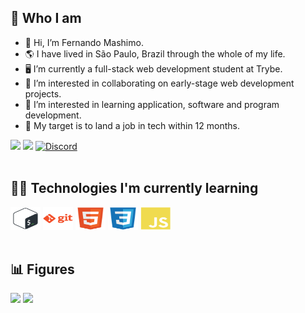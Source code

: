 ## 👨 Who I am
- 🖖 Hi, I’m Fernando Mashimo.
- 🌎 I have lived in São Paulo, Brazil through the whole of my life.
- 🖥 I’m currently a full-stack web development student at Trybe.
- 🤝 I’m interested in collaborating on early-stage web development projects.
- 👀 I’m interested in learning application, software and program development.
- 🎯 My target is to land a job in tech within 12 months.
<div align="left">
  <a href="mailto:fernando.mashimo@yahoo.com.br" target="_blank"><img src="https://img.shields.io/badge/-Yahoo-%23333?style=for-the-badge&logo=yahoo&logoColor=white" target="_blank"></a>
  <a href="https://www.linkedin.com/in/mashimo" target="_blank"><img src="https://img.shields.io/badge/-LinkedIn-%230077B5?style=for-the-badge&logo=linkedin&logoColor=white" target="_blank"></a>
  <a href="https://discordapp.com/users/900173181506191360"><img src="https://img.shields.io/badge/Discord-7289DA?style=for-the-badge&logo=discord&logoColor=white" title="Discord"></a>
</div>

<br>

## 👨‍🎓 Technologies I'm currently learning
<div align="left" style="display: inline_block">
  <img alt="Bash" height="36" width="48" src="https://raw.githubusercontent.com/devicons/devicon/master/icons/bash/bash-original.svg">
  <img alt="Git" height="36" width="48" src="https://raw.githubusercontent.com/devicons/devicon/master/icons/git/git-plain-wordmark.svg">
  <img alt="HTML 5" height="36" width="48" src="https://raw.githubusercontent.com/devicons/devicon/master/icons/html5/html5-original.svg">
  <img alt="CSS 3" height="36" width="48" src="https://raw.githubusercontent.com/devicons/devicon/master/icons/css3/css3-original.svg">
  <img alt="JS Vanilla" height="36" width="48" src="https://raw.githubusercontent.com/devicons/devicon/master/icons/javascript/javascript-plain.svg">
</div>

<br>

## 📊 Figures
<div align="justified">
  <img height="150em" src="https://github-readme-stats.vercel.app/api?username=fernando-mashimo&show_icons=true&theme=dracula&include_all_commits=true&count_private=true"/>
  <img height="150em" src="https://github-readme-stats.vercel.app/api/top-langs/?username=fernando-mashimo&layout=compact&langs_count=7&theme=dracula"/>
</div>
